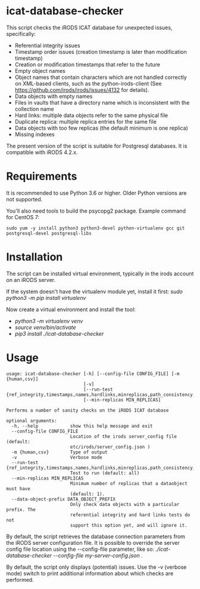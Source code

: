 # icat-database-checker

This script checks the iRODS ICAT database for unexpected issues, specifically:
- Referential integrity issues
- Timestamp order issues (creation timestamp is later than modification timestamp)
- Creation or modification timestamps that refer to the future
- Empty object names
- Object names that contain characters which are not handled correctly on XML-based clients,
  such as the python-irods-client (See https://github.com/irods/irods/issues/4132 for details).
- Data objects with empty names
- Files in vaults that have a directory name which is inconsistent with the collection name
- Hard links: multiple data objects refer to the same physical file
- Duplicate replica: multiple replica entries for the same file
- Data objects with too few replicas (the default minimum is one replica)
- Missing indexes

The present version of the script is suitable for Postgresql databases. It is compatible with iRODS 4.2.x.

# Requirements

It is recommended to use Python 3.6 or higher. Older Python versions are not supported.

You'll also need tools to build the psycopg2 package. Example command for CentOS 7:

```
sudo yum -y install python3 python3-devel python-virtualenv gcc git postgresql-devel postgresql-libs
```

# Installation

The script can be installed virtual environment, typically in the irods account on an iRODS server.

If the system doesn't have the virtualenv module yet, install it first: _sudo python3 -m pip install virtualenv_

Now create a virtual environment and install the tool:
- _python3 -m virtualenv venv_
- _source venv/bin/activate_
- _pip3 install ./icat-database-checker_

# Usage

```
usage: icat-database-checker [-h] [--config-file CONFIG_FILE] [-m {human,csv}]
                             [-v]
                             [--run-test {ref_integrity,timestamps,names,hardlinks,minreplicas,path_consistency,indexes,all}]
                             [--min-replicas MIN_REPLICAS]

Performs a number of sanity checks on the iRODS ICAT database

optional arguments:
  -h, --help            show this help message and exit
  --config-file CONFIG_FILE
                        Location of the irods server_config file (default:
                        etc/irods/server_config.json )
  -m {human,csv}        Type of output
  -v                    Verbose mode
  --run-test {ref_integrity,timestamps,names,hardlinks,minreplicas,path_consistency,all}
                        Test to run (default: all)
  --min-replicas MIN_REPLICAS
                        Minimum number of replicas that a dataobject must have
                        (default: 1).
  --data-object-prefix DATA_OBJECT_PREFIX
                        Only check data objects with a particular prefix. The
                        referential integrity and hard links tests do not
                        support this option yet, and will ignore it.

```

By default, the script retrieves the database connection parameters from the iRODS server configuration file.
It is possible to override the server config file location using the --config-file parameter, like so:
_./icat-database-checker --config-file my-server-config.json_ . 

By default, the script only displays (potential) issues.  Use the -v (verbose mode) switch to print additional
information about which checks are performed.
